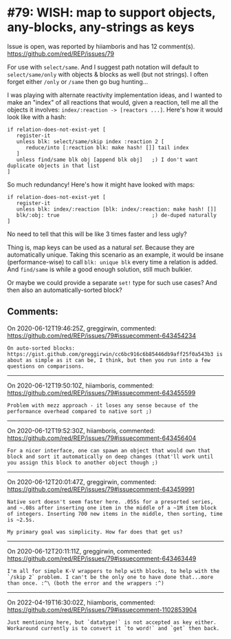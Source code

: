
#79: WISH: map to support objects, any-blocks, any-strings as keys
================================================================================
Issue is open, was reported by hiiamboris and has 12 comment(s).
<https://github.com/red/REP/issues/79>

For use with `select/same`. And I suggest path notation will default to `select/same/only` with objects & blocks as well (but not strings). I often forget either `/only` or `/same` then go bug hunting...

I was playing with alternate reactivity implementation ideas, and I wanted to make an "index" of all reactions that would, given a reaction, tell me all the objects it involves: `index/:reaction -> [reactors ...]`. Here's how it would look like with a hash:
```
if relation-does-not-exist-yet [
   register-it
   unless blk: select/same/skip index :reaction 2 [
      reduce/into [:reaction blk: make hash! []] tail index
   ]
   unless find/same blk obj [append blk obj]   ;) I don't want duplicate objects in that list
]
```
So much redundancy!
Here's how it might have looked with maps:
```
if relation-does-not-exist-yet [
   register-it
   unless blk: index/:reaction [blk: index/:reaction: make hash! []]
   blk/:obj: true                              ;) de-duped naturally
]
```
No need to tell that this will be like 3 times faster and less ugly?

Thing is, map keys can be used as a natural *set*. Because they are automatically unique. Taking this scenario as an example, it would be insane (performance-wise) to call `blk: unique blk` every time a relation is added. And `find/same` is while a good enough solution, still much bulkier.

Or maybe we could provide a separate `set!` type for such use cases?
And then also an automatically-sorted block?


Comments:
--------------------------------------------------------------------------------

On 2020-06-12T19:46:25Z, greggirwin, commented:
<https://github.com/red/REP/issues/79#issuecomment-643454234>

    On auto-sorted blocks: https://gist.github.com/greggirwin/cc6bc916c6b85446db9aff25f0a543b3 is about as simple as it can be, I think, but then you run into a few questions on comparisons.

--------------------------------------------------------------------------------

On 2020-06-12T19:50:10Z, hiiamboris, commented:
<https://github.com/red/REP/issues/79#issuecomment-643455599>

    Problem with mezz approach - it loses any sense because of the performance overhead compared to native sort ;)

--------------------------------------------------------------------------------

On 2020-06-12T19:52:30Z, hiiamboris, commented:
<https://github.com/red/REP/issues/79#issuecomment-643456404>

    For a nicer interface, one can spawn an object that would own that block and sort it automatically on deep changes (that'll work until you assign this block to another object though ;)

--------------------------------------------------------------------------------

On 2020-06-12T20:01:47Z, greggirwin, commented:
<https://github.com/red/REP/issues/79#issuecomment-643459991>

    Native sort doesn't seem faster here. .055s for a presorted series, and ~.08s after inserting one item in the middle of a ~1M item block of integers. Inserting 700 new items in the middle, then sorting, time is ~2.5s.
    
    My primary goal was simplicity. How far does that get us?

--------------------------------------------------------------------------------

On 2020-06-12T20:11:11Z, greggirwin, commented:
<https://github.com/red/REP/issues/79#issuecomment-643463449>

    I'm all for simple K-V wrappers to help with blocks, to help with the `/skip 2` problem. I can't be the only one to have done that...more than once. :^\ (both the error and the wrappers :^)

--------------------------------------------------------------------------------

On 2022-04-19T16:30:02Z, hiiamboris, commented:
<https://github.com/red/REP/issues/79#issuecomment-1102853904>

    Just mentioning here, but `datatype!` is not accepted as key either. Workaround currently is to convert it `to word!` and `get` then back.

